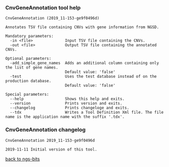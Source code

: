### CnvGeneAnnotation tool help
	CnvGeneAnnotation (2019_11-153-ge9f0496d)
	
	Annotates TSV file containing CNVs with gene information from NGSD.
	
	Mandatory parameters:
	  -in <file>              Input TSV file containing the CNVs.
	  -out <file>             Output TSV file containing the annotated CNVs.
	
	Optional parameters:
	  -add_simple_gene_names  Adds an additional column containing only the list of gene names.
	                          Default value: 'false'
	  -test                   Uses the test database instead of on the production database.
	                          Default value: 'false'
	
	Special parameters:
	  --help                  Shows this help and exits.
	  --version               Prints version and exits.
	  --changelog             Prints changeloge and exits.
	  --tdx                   Writes a Tool Definition Xml file. The file name is the application name with the suffix '.tdx'.
	
### CnvGeneAnnotation changelog
	CnvGeneAnnotation 2019_11-153-ge9f0496d
	
	2019-11-11 Initial version of this tool.
[back to ngs-bits](https://github.com/imgag/ngs-bits)